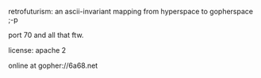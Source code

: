 retrofuturism: an ascii-invariant mapping from hyperspace to gopherspace ;-p

port 70 and all that ftw.

license: apache 2

online at gopher://6a68.net
